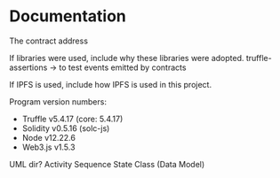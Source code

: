 # Documentation

The contract address

If libraries were used, include why these libraries were adopted.
truffle-assertions -> to test events emitted by contracts


If IPFS is used, include how IPFS is used in this project.

Program version numbers:

* Truffle v5.4.17 (core: 5.4.17)
* Solidity v0.5.16 (solc-js)
* Node v12.22.6
* Web3.js v1.5.3

UML dir?
Activity
Sequence
State
Class (Data Model)
